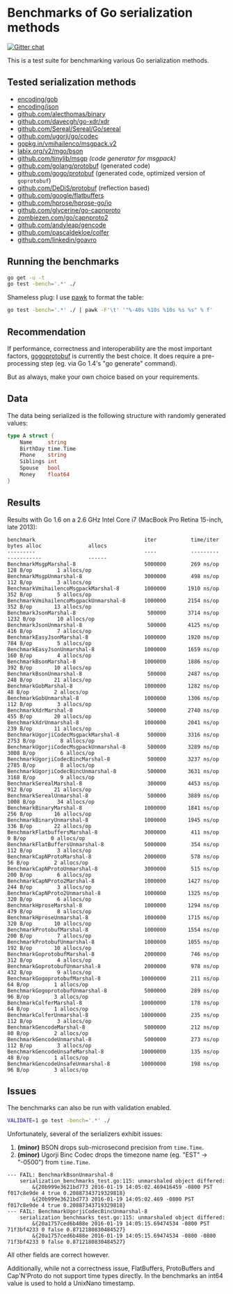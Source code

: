 # Benchmarks of Go serialization methods

[![Gitter chat](https://badges.gitter.im/alecthomas.png)](https://gitter.im/alecthomas/Lobby)

This is a test suite for benchmarking various Go serialization methods.

## Tested serialization methods

- [encoding/gob](http://golang.org/pkg/encoding/gob/)
- [encoding/json](http://golang.org/pkg/encoding/json/)
- [github.com/alecthomas/binary](https://github.com/alecthomas/binary)
- [github.com/davecgh/go-xdr/xdr](https://github.com/davecgh/go-xdr)
- [github.com/Sereal/Sereal/Go/sereal](https://github.com/Sereal/Sereal)
- [github.com/ugorji/go/codec](https://github.com/ugorji/go/tree/master/codec)
- [gopkg.in/vmihailenco/msgpack.v2](https://github.com/vmihailenco/msgpack)
- [labix.org/v2/mgo/bson](https://labix.org/v2/mgo/bson)
- [github.com/tinylib/msgp](https://github.com/tinylib/msgp) *(code generator for msgpack)*
- [github.com/golang/protobuf](https://github.com/golang/protobuf) (generated code)
- [github.com/gogo/protobuf](https://github.com/gogo/protobuf) (generated code, optimized version of `goprotobuf`)
- [github.com/DeDiS/protobuf](https://github.com/DeDiS/protobuf) (reflection based)
- [github.com/google/flatbuffers](https://github.com/google/flatbuffers)
- [github.com/hprose/hprose-go/io](https://github.com/hprose/hprose-go)
- [github.com/glycerine/go-capnproto](https://github.com/glycerine/go-capnproto)
- [zombiezen.com/go/capnproto2](https://godoc.org/zombiezen.com/go/capnproto2)
- [github.com/andyleap/gencode](https://github.com/andyleap/gencode)
- [github.com/pascaldekloe/colfer](https://github.com/pascaldekloe/colfer)
- [github.com/linkedin/goavro](https://github.com/linkedin/goavro)

## Running the benchmarks

```bash
go get -u -t
go test -bench='.*' ./
```

Shameless plug: I use [pawk](https://github.com/alecthomas/pawk) to format the table:

```bash
go test -bench='.*' ./ | pawk -F'\t' '"%-40s %10s %10s %s %s" % f'
```

## Recommendation

If performance, correctness and interoperability are the most
important factors, [gogoprotobuf](https://gogo.github.io/) is
currently the best choice. It does require a pre-processing step (eg.
via Go 1.4's "go generate" command).

But as always, make your own choice based on your requirements.

## Data

The data being serialized is the following structure with randomly generated values:

```go
type A struct {
    Name     string
    BirthDay time.Time
    Phone    string
    Siblings int
    Spouse   bool
    Money    float64
}
```


## Results

Results with Go 1.6 on a 2.6 GHz Intel Core i7 (MacBook Pro Retina 15-inch, late 2013):

```
benchmark                                   iter           time/iter      bytes alloc               allocs
---------                                   ----           ---------      -----------               ------
BenchmarkMsgpMarshal-8                      5000000        269 ns/op      128 B/op        1 allocs/op
BenchmarkMsgpUnmarshal-8                    3000000        498 ns/op      112 B/op        3 allocs/op
BenchmarkVmihailencoMsgpackMarshal-8        1000000       1910 ns/op      352 B/op        5 allocs/op
BenchmarkVmihailencoMsgpackUnmarshal-8      1000000       2154 ns/op      352 B/op       13 allocs/op
BenchmarkJsonMarshal-8                       500000       3714 ns/op     1232 B/op       10 allocs/op
BenchmarkJsonUnmarshal-8                     500000       4125 ns/op      416 B/op        7 allocs/op
BenchmarkEasyJsonMarshal-8                  1000000       1920 ns/op      784 B/op        5 allocs/op
BenchmarkEasyJsonUnmarshal-8                1000000       1659 ns/op      160 B/op        4 allocs/op
BenchmarkBsonMarshal-8                      1000000       1886 ns/op      392 B/op       10 allocs/op
BenchmarkBsonUnmarshal-8                     500000       2487 ns/op      248 B/op       21 allocs/op
BenchmarkGobMarshal-8                       1000000       1282 ns/op       48 B/op        2 allocs/op
BenchmarkGobUnmarshal-8                     1000000       1306 ns/op      112 B/op        3 allocs/op
BenchmarkXdrMarshal-8                        500000       2740 ns/op      455 B/op       20 allocs/op
BenchmarkXdrUnmarshal-8                     1000000       2041 ns/op      239 B/op       11 allocs/op
BenchmarkUgorjiCodecMsgpackMarshal-8         500000       3316 ns/op     2753 B/op        8 allocs/op
BenchmarkUgorjiCodecMsgpackUnmarshal-8       500000       3289 ns/op     3008 B/op        6 allocs/op
BenchmarkUgorjiCodecBincMarshal-8            500000       3237 ns/op     2785 B/op        8 allocs/op
BenchmarkUgorjiCodecBincUnmarshal-8          500000       3631 ns/op     3168 B/op        9 allocs/op
BenchmarkSerealMarshal-8                     300000       4453 ns/op      912 B/op       21 allocs/op
BenchmarkSerealUnmarshal-8                   500000       3889 ns/op     1008 B/op       34 allocs/op
BenchmarkBinaryMarshal-8                    1000000       1841 ns/op      256 B/op       16 allocs/op
BenchmarkBinaryUnmarshal-8                  1000000       1945 ns/op      336 B/op       22 allocs/op
BenchmarkFlatbuffersMarshal-8               3000000        411 ns/op        0 B/op        0 allocs/op
BenchmarkFlatBuffersUnmarshal-8             5000000        354 ns/op      112 B/op        3 allocs/op
BenchmarkCapNProtoMarshal-8                 2000000        578 ns/op       56 B/op        2 allocs/op
BenchmarkCapNProtoUnmarshal-8               3000000        515 ns/op      200 B/op        6 allocs/op
BenchmarkCapNProto2Marshal-8                1000000       1427 ns/op      244 B/op        3 allocs/op
BenchmarkCapNProto2Unmarshal-8              1000000       1325 ns/op      320 B/op        6 allocs/op
BenchmarkHproseMarshal-8                    1000000       1294 ns/op      479 B/op        8 allocs/op
BenchmarkHproseUnmarshal-8                  1000000       1715 ns/op      320 B/op       10 allocs/op
BenchmarkProtobufMarshal-8                  1000000       1554 ns/op      200 B/op        7 allocs/op
BenchmarkProtobufUnmarshal-8                1000000       1055 ns/op      192 B/op       10 allocs/op
BenchmarkGoprotobufMarshal-8                2000000        746 ns/op      312 B/op        4 allocs/op
BenchmarkGoprotobufUnmarshal-8              2000000        978 ns/op      432 B/op        9 allocs/op
BenchmarkGogoprotobufMarshal-8             10000000        211 ns/op       64 B/op        1 allocs/op
BenchmarkGogoprotobufUnmarshal-8            5000000        289 ns/op       96 B/op        3 allocs/op
BenchmarkColferMarshal-8                   10000000        178 ns/op       64 B/op        1 allocs/op
BenchmarkColferUnmarshal-8                 10000000        235 ns/op      112 B/op        3 allocs/op
BenchmarkGencodeMarshal-8                   5000000        212 ns/op       80 B/op        2 allocs/op
BenchmarkGencodeUnmarshal-8                 5000000        273 ns/op      112 B/op        3 allocs/op
BenchmarkGencodeUnsafeMarshal-8            10000000        135 ns/op       48 B/op        1 allocs/op
BenchmarkGencodeUnsafeUnmarshal-8          10000000        198 ns/op       96 B/op        3 allocs/op
```

## Issues


The benchmarks can also be run with validation enabled.

```bash
VALIDATE=1 go test -bench='.*' ./
```

Unfortunately, several of the serializers exhibit issues:

1. **(minor)** BSON drops sub-microsecond precision from `time.Time`.
3. **(minor)** Ugorji Binc Codec drops the timezone name (eg. "EST" -> "-0500") from `time.Time`.

```
--- FAIL: BenchmarkBsonUnmarshal-8
    serialization_benchmarks_test.go:115: unmarshaled object differed:
        &{20b999e3621bd773 2016-01-19 14:05:02.469416459 -0800 PST f017c8e9de 4 true 0.20887343719329818}
        &{20b999e3621bd773 2016-01-19 14:05:02.469 -0800 PST f017c8e9de 4 true 0.20887343719329818}
--- FAIL: BenchmarkUgorjiCodecBincUnmarshal-8
    serialization_benchmarks_test.go:115: unmarshaled object differed:
        &{20a1757ced6b488e 2016-01-19 14:05:15.69474534 -0800 PST 71f3bf4233 0 false 0.8712180830484527}
        &{20a1757ced6b488e 2016-01-19 14:05:15.69474534 -0800 -0800 71f3bf4233 0 false 0.8712180830484527}
```

All other fields are correct however.

Additionally, while not a correctness issue, FlatBuffers, ProtoBuffers and Cap'N'Proto do not
support time types directly. In the benchmarks an int64 value is used to hold a UnixNano timestamp.
